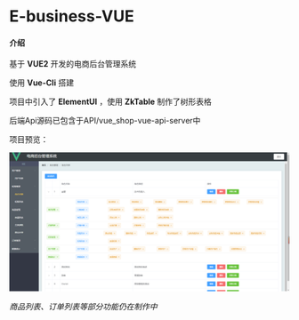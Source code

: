 # E-business-VUE

#### 介绍
基于 **VUE2** 开发的电商后台管理系统

使用 **Vue-Cli** 搭建

项目中引入了 **ElementUI** ，使用 **ZkTable** 制作了树形表格

后端Api源码已包含于API/vue_shop-vue-api-server中

项目预览：

![输入图片说明](preview.png)

 
 _商品列表、订单列表等部分功能仍在制作中_ 